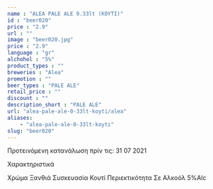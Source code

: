 ```yaml
---
name : "ALEA PALE ALE 0.33lt (ΚΟΥΤΙ)"
id : "beer020"
price : "2.9"
url : ""
image : "beer020.jpg"
price : "2.9"
language : "gr"
alchohol : "5%"
product_types : ""
breweries : "Alea"
promotion : ""
beer_types : "PALE ALE"
retail_price : ""
discount : ""
description_short : "PALE ALE"
url: "alea-pale-ale-0-33lt-koyti/alea"
aliases: 
    - "alea-pale-ale-0-33lt-koyti"
slug: "beer020"
---
```


Προτεινόμενη κατανάλωση πρίν τις: 31 07 2021

Χαρακτηριστικά

Χρώμα
Ξανθιά
Συσκευασία
Κουτί
Περιεκτικότητα Σε Αλκοόλ
5%Alc